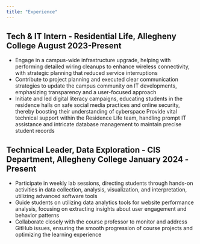 ```yaml
---
title: "Experience"
---
```

## Tech & IT Intern - Residential Life, Allegheny College      August 2023-Present

- Engage in a campus-wide infrastructure upgrade, helping with performing detailed wiring cleanups to enhance wireless connectivity, with strategic planning that reduced service interruptions
- Contribute to project planning and executed clear communication strategies to update the campus community on IT developments, emphasizing transparency and a user-focused approach
- Initiate and led digital literacy campaigns, educating students in the residence halls on safe social media practices and online security, thereby boosting their understanding of cyberspace
Provide vital technical support within the Residence Life team, handling prompt IT assistance and intricate database management to maintain precise student records

## Technical Leader, Data Exploration - CIS Department, Allegheny College                   January 2024 -Present

- Participate in weekly lab sessions, directing students through hands-on activities in data collection, analysis, visualization, and interpretation, utilizing advanced software tools
- Guide students on utilizing data analytics tools for website performance analysis, focusing on extracting insights about user engagement and behavior patterns
- Collaborate closely with the course professor to monitor and address GitHub issues, ensuring the smooth progression of course projects and optimizing the learning experience
